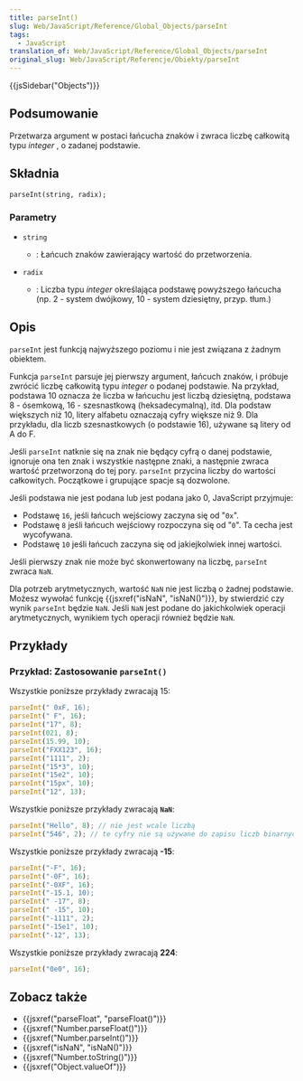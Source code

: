 ```yaml
---
title: parseInt()
slug: Web/JavaScript/Reference/Global_Objects/parseInt
tags:
  - JavaScript
translation_of: Web/JavaScript/Reference/Global_Objects/parseInt
original_slug: Web/JavaScript/Referencje/Obiekty/parseInt
---
```

{{jsSidebar("Objects")}}

## Podsumowanie

Przetwarza argument w postaci łańcucha znaków i zwraca liczbę całkowitą typu
_integer_
, o zadanej podstawie.

## Składnia

    parseInt(string, radix);

### Parametry

- `string`
  - : Łańcuch znaków zawierający wartość do przetworzenia.

- `radix`
  - : Liczba typu
    _integer_
    określająca podstawę powyższego łańcucha (np. 2 - system dwójkowy, 10 - system dziesiętny, przyp. tłum.)

## Opis

`parseInt` jest funkcją najwyższego poziomu i nie jest związana z żadnym obiektem.

Funkcja `parseInt` parsuje jej pierwszy argument, łańcuch znaków, i próbuje zwrócić liczbę całkowitą typu
_integer_
o podanej podstawie. Na przykład, podstawa 10 oznacza że liczba w łańcuchu jest liczbą dziesiętną, podstawa 8 - ósemkową, 16 - szesnastkową (heksadecymalną), itd. Dla podstaw większych niż 10, litery alfabetu oznaczają cyfry większe niż 9. Dla przykładu, dla liczb szesnastkowych (o podstawie 16), używane są litery od A do F.

Jeśli `parseInt` natknie się na znak nie będący cyfrą o danej podstawie, ignoruje ona ten znak i wszystkie następne znaki, a następnie zwraca wartość przetworzoną do tej pory. `parseInt` przycina liczby do wartości całkowitych. Początkowe i grupujące spacje są dozwolone.

Jeśli podstawa nie jest podana lub jest podana jako 0, JavaScript przyjmuje:

- Podstawę `16`, jeśli łańcuch wejściowy zaczyna się od "`0x`".
- Podstawę `8` jeśli łańcuch wejściowy rozpoczyna się od "`0`". Ta cecha jest wycofywana.
- Podstawę `10` jeśli łańcuch zaczyna się od jakiejkolwiek innej wartości.

Jeśli pierwszy znak nie może być skonwertowany na liczbę, `parseInt` zwraca `NaN`.

Dla potrzeb arytmetycznych, wartość `NaN` nie jest liczbą o żadnej podstawie. Możesz wywołać funkcję {{jsxref("isNaN", "isNaN()")}}, by stwierdzić czy wynik `parseInt` będzie `NaN`. Jeśli `NaN` jest podane do jakichkolwiek operacji arytmetycznych, wynikiem tych operacji również będzie `NaN`.

## Przykłady

### Przykład: Zastosowanie `parseInt()`

Wszystkie poniższe przykłady zwracają 15:

```js
parseInt(" 0xF, 16);
parseInt(" F", 16);
parseInt("17", 8);
parseInt(021, 8);
parseInt(15.99, 10);
parseInt("FXX123", 16);
parseInt("1111", 2);
parseInt("15*3", 10);
parseInt("15e2", 10);
parseInt("15px", 10);
parseInt("12", 13);
```

Wszystkie poniższe przykłady zwracają **`NaN`**:

```js
parseInt("Hello", 8); // nie jest wcale liczbą
parseInt("546", 2); // te cyfry nie są używane do zapisu liczb binarnych
```

Wszystkie poniższe przykłady zwracają **-15**:

```js
parseInt("-F", 16);
parseInt("-0F", 16);
parseInt("-0XF", 16);
parseInt("-15.1, 10);
parseInt(" -17", 8);
parseInt(" -15", 10);
parseInt("-1111", 2);
parseInt("-15e1", 10);
parseInt("-12", 13);
```

Wszystkie poniższe przykłady zwracają **224**:

```js
parseInt("0e0", 16);
```



## Zobacz także

- {{jsxref("parseFloat", "parseFloat()")}}
- {{jsxref("Number.parseFloat()")}}
- {{jsxref("Number.parseInt()")}}
- {{jsxref("isNaN", "isNaN()")}}
- {{jsxref("Number.toString()")}}
- {{jsxref("Object.valueOf")}}
